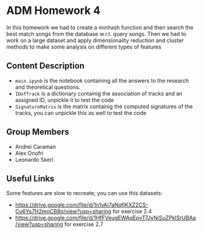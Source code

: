 # ADM Homework 4
In this homework we had to create a minhash function and then search the best match songs from the database w.r.t. query songs. Then we had to work on a large dataset and apply dimensionality reduction and cluster methods to make some analysis on different types of features
## Content Description
- ``main.ipynb`` is the notebook containing all the answers to the research and theoretical questions.
- ``IDofTrack`` is a dictionary containig the association of tracks and an assigned ID, unpickle it to test the code
- ``SignatureMatrix`` is the matrix containig the computed signatures of the tracks, you can unpickle this as well to test the code
## Group Members
- Andrei Caraman
- Alex Onofri
- Leonardo Skerl

## Useful Links
Some features are slow to recreate; you can use this datasets:
- https://drive.google.com/file/d/1n1vAi7aNqfjKXZ2CS-Cu6Ys7H2mnCB8q/view?usp=sharing for exercise 2.4
- https://drive.google.com/file/d/1HfFVeugEWAqEpvT7JyNiSuZPklSrUBAa/view?usp=sharing for exercise 2.7
